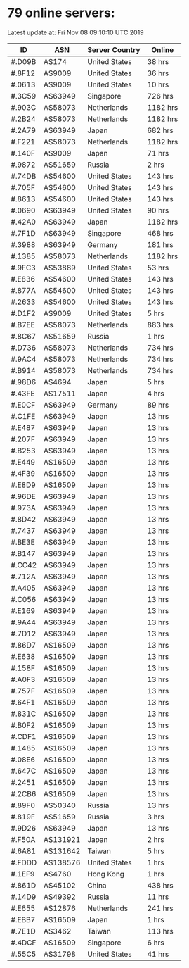 # 79 online servers:

Latest update at: Fri Nov 08 09:10:10 UTC 2019

| ID | ASN | Server Country | Online |
| -- | --- | -------------- | ------ |
| #.D09B | AS174 | United States | 38 hrs |
| #.8F12 | AS9009 | United States | 36 hrs |
| #.0613 | AS9009 | United States | 10 hrs |
| #.3C59 | AS63949 | Singapore | 726 hrs |
| #.903C | AS58073 | Netherlands | 1182 hrs |
| #.2B24 | AS58073 | Netherlands | 1182 hrs |
| #.2A79 | AS63949 | Japan | 682 hrs |
| #.F221 | AS58073 | Netherlands | 1182 hrs |
| #.140F | AS9009 | Japan | 71 hrs |
| #.9872 | AS51659 | Russia | 2 hrs |
| #.74DB | AS54600 | United States | 143 hrs |
| #.705F | AS54600 | United States | 143 hrs |
| #.8613 | AS54600 | United States | 143 hrs |
| #.0690 | AS63949 | United States | 90 hrs |
| #.42A0 | AS63949 | Japan | 1182 hrs |
| #.7F1D | AS63949 | Singapore | 468 hrs |
| #.3988 | AS63949 | Germany | 181 hrs |
| #.1385 | AS58073 | Netherlands | 1182 hrs |
| #.9FC3 | AS53889 | United States | 53 hrs |
| #.E836 | AS54600 | United States | 143 hrs |
| #.877A | AS54600 | United States | 143 hrs |
| #.2633 | AS54600 | United States | 143 hrs |
| #.D1F2 | AS9009 | United States | 5 hrs |
| #.B7EE | AS58073 | Netherlands | 883 hrs |
| #.8C67 | AS51659 | Russia | 1 hrs |
| #.D736 | AS58073 | Netherlands | 734 hrs |
| #.9AC4 | AS58073 | Netherlands | 734 hrs |
| #.B914 | AS58073 | Netherlands | 734 hrs |
| #.98D6 | AS4694 | Japan | 5 hrs |
| #.43FE | AS17511 | Japan | 4 hrs |
| #.E0CF | AS63949 | Germany | 89 hrs |
| #.C1FE | AS63949 | Japan | 13 hrs |
| #.E487 | AS63949 | Japan | 13 hrs |
| #.207F | AS63949 | Japan | 13 hrs |
| #.B253 | AS63949 | Japan | 13 hrs |
| #.E449 | AS16509 | Japan | 13 hrs |
| #.4F39 | AS16509 | Japan | 13 hrs |
| #.E8D9 | AS16509 | Japan | 13 hrs |
| #.96DE | AS63949 | Japan | 13 hrs |
| #.973A | AS63949 | Japan | 13 hrs |
| #.8D42 | AS63949 | Japan | 13 hrs |
| #.7437 | AS63949 | Japan | 13 hrs |
| #.BE3E | AS63949 | Japan | 13 hrs |
| #.B147 | AS63949 | Japan | 13 hrs |
| #.CC42 | AS63949 | Japan | 13 hrs |
| #.712A | AS63949 | Japan | 13 hrs |
| #.A405 | AS63949 | Japan | 13 hrs |
| #.C056 | AS63949 | Japan | 13 hrs |
| #.E169 | AS63949 | Japan | 13 hrs |
| #.9A44 | AS63949 | Japan | 13 hrs |
| #.7D12 | AS63949 | Japan | 13 hrs |
| #.86D7 | AS16509 | Japan | 13 hrs |
| #.E638 | AS16509 | Japan | 13 hrs |
| #.158F | AS16509 | Japan | 13 hrs |
| #.A0F3 | AS16509 | Japan | 13 hrs |
| #.757F | AS16509 | Japan | 13 hrs |
| #.64F1 | AS16509 | Japan | 13 hrs |
| #.831C | AS16509 | Japan | 13 hrs |
| #.B0F2 | AS16509 | Japan | 13 hrs |
| #.CDF1 | AS16509 | Japan | 13 hrs |
| #.1485 | AS16509 | Japan | 13 hrs |
| #.08E6 | AS16509 | Japan | 13 hrs |
| #.647C | AS16509 | Japan | 13 hrs |
| #.2451 | AS16509 | Japan | 13 hrs |
| #.2CB6 | AS16509 | Japan | 13 hrs |
| #.89F0 | AS50340 | Russia | 13 hrs |
| #.819F | AS51659 | Russia | 3 hrs |
| #.9D26 | AS63949 | Japan | 13 hrs |
| #.F50A | AS131921 | Japan | 2 hrs |
| #.6A81 | AS131642 | Taiwan | 5 hrs |
| #.FDDD | AS138576 | United States | 1 hrs |
| #.1EF9 | AS4760 | Hong Kong | 1 hrs |
| #.861D | AS45102 | China | 438 hrs |
| #.14D9 | AS49392 | Russia | 11 hrs |
| #.E655 | AS12876 | Netherlands | 241 hrs |
| #.EBB7 | AS16509 | Japan | 1 hrs |
| #.7E1D | AS3462 | Taiwan | 113 hrs |
| #.4DCF | AS16509 | Singapore | 6 hrs |
| #.55C5 | AS31798 | United States | 41 hrs |

